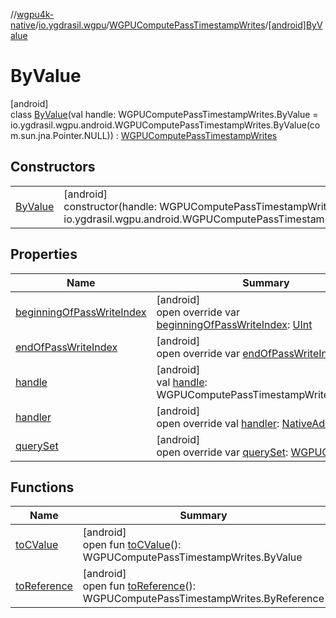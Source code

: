//[wgpu4k-native](../../../../index.md)/[io.ygdrasil.wgpu](../../index.md)/[WGPUComputePassTimestampWrites](../index.md)/[[android]ByValue](index.md)

# ByValue

[android]\
class [ByValue](index.md)(val handle: WGPUComputePassTimestampWrites.ByValue = io.ygdrasil.wgpu.android.WGPUComputePassTimestampWrites.ByValue(com.sun.jna.Pointer.NULL)) : [WGPUComputePassTimestampWrites](../index.md)

## Constructors

| | |
|---|---|
| [ByValue](-by-value.md) | [android]<br>constructor(handle: WGPUComputePassTimestampWrites.ByValue = io.ygdrasil.wgpu.android.WGPUComputePassTimestampWrites.ByValue(com.sun.jna.Pointer.NULL)) |

## Properties

| Name | Summary |
|---|---|
| [beginningOfPassWriteIndex](beginning-of-pass-write-index.md) | [android]<br>open override var [beginningOfPassWriteIndex](beginning-of-pass-write-index.md): [UInt](https://kotlinlang.org/api/core/kotlin-stdlib/kotlin/-u-int/index.html) |
| [endOfPassWriteIndex](end-of-pass-write-index.md) | [android]<br>open override var [endOfPassWriteIndex](end-of-pass-write-index.md): [UInt](https://kotlinlang.org/api/core/kotlin-stdlib/kotlin/-u-int/index.html) |
| [handle](handle.md) | [android]<br>val [handle](handle.md): WGPUComputePassTimestampWrites.ByValue |
| [handler](handler.md) | [android]<br>open override val [handler](handler.md): [NativeAddress](../../../ffi/-native-address/index.md) |
| [querySet](query-set.md) | [android]<br>open override var [querySet](query-set.md): [WGPUQuerySet](../../-w-g-p-u-query-set/index.md)? |

## Functions

| Name | Summary |
|---|---|
| [toCValue](../[android]to-c-value.md) | [android]<br>open fun [toCValue](../[android]to-c-value.md)(): WGPUComputePassTimestampWrites.ByValue |
| [toReference](../to-reference.md) | [android]<br>open fun [toReference](../to-reference.md)(): WGPUComputePassTimestampWrites.ByReference |